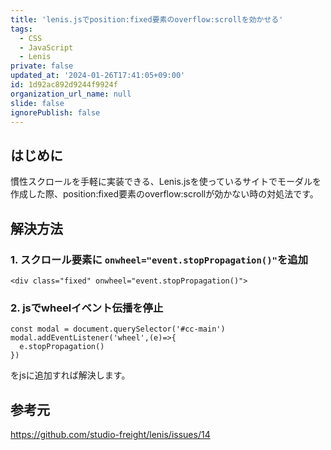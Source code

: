 ```yaml
---
title: 'lenis.jsでposition:fixed要素のoverflow:scrollを効かせる'
tags:
  - CSS
  - JavaScript
  - Lenis
private: false
updated_at: '2024-01-26T17:41:05+09:00'
id: 1d92ac892d9244f9924f
organization_url_name: null
slide: false
ignorePublish: false
---
```

## はじめに
慣性スクロールを手軽に実装できる、Lenis.jsを使っているサイトでモーダルを作成した際、position:fixed要素のoverflow:scrollが効かない時の対処法です。

## 解決方法

### 1. スクロール要素に `onwheel="event.stopPropagation()"`を追加
```
<div class="fixed" onwheel="event.stopPropagation()">
```

### 2. jsでwheelイベント伝播を停止
```
const modal = document.querySelector('#cc-main')
modal.addEventListener('wheel',(e)=>{
  e.stopPropagation()
})
```
をjsに追加すれば解決します。

## 参考元
https://github.com/studio-freight/lenis/issues/14
